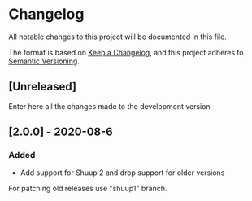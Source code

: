 # Changelog
All notable changes to this project will be documented in this file.

The format is based on [Keep a Changelog](https://keepachangelog.com/en/1.0.0/),
and this project adheres to [Semantic Versioning](https://semver.org/spec/v2.0.0.html).

## [Unreleased]

Enter here all the changes made to the development version

## [2.0.0] - 2020-08-6

### Added

- Add support for Shuup 2 and drop support for older versions

For patching old releases use "shuup1" branch.
